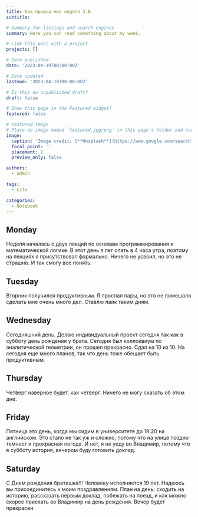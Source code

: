 ```yaml
---
title: Как прошла моя неделя 3.0
subtitle: 

# Summary for listings and search engines
summary: Here you can read something about my week.

# Link this post with a project
projects: []

# Date published
date: '2023-04-19T00:00:00Z'

# Date updated
lastmod: '2023-04-19T00:00:00Z'

# Is this an unpublished draft?
draft: false

# Show this page in the Featured widget?
featured: false

# Featured image
# Place an image named `featured.jpg/png` in this page's folder and customize its options here.
image:
  caption: 'Image credit: [**Unsplash**](https://www.google.com/search?q=%D0%BA%D0%B0%D0%BB%D0%B5%D0%BD%D0%B4%D0%B0%D1%80%D1%8C&source=lnms&tbm=isch&sa=X&ved=2ahUKEwjLzM_em-b9AhXOm4sKHTX4BRoQ_AUoAXoECAEQAw#imgrc=8aTMmsbIYuuYHM)'
  focal_point: ''
  placement: 2
  preview_only: false

authors:
  - admin

tags:
  - Life

categories:
  - Notebook
---
```


## Monday

Неделя началась с двух лекций по основам программирования и математической логике. В этот день я лег спать в 4 часа утра, поэтому на лекциях я присутствовал формально. Ничего не усвоил, но это не страшно. И так смогу все понять.

## Tuesday

Вторник получился продуктивным. Я проспал пары, но это не помешало сделать мне очень много дел. Ставлю лайк таким дням.

## Wednesday

Сегодняшний день. Делаю индивидуальный проект сегодня так как в субботу день рождения у брата. Сегодня был коллоквиум по аналитической геометрии, он прошел прекрасно. Сдал на 10 из 10. На сегодня еще много планов, так что день тоже обещает быть продуктивным.

## Thursday

Четверг наверное будет, как четверг. Ничего не могу сказать об этом дне.

## Friday

Пятница это день, когда мы сидим в университете до 19:20 на английском. Это стало не так уж и сложно, потому что на улице поздно темнеет и прекрасная погода. И нет, я не уеду во Владимир, потому что в субботу история, вечером буду готовить доклад.

## Saturday

С Днем рождения братишка!!! Человеку исполняется 19 лет. Надеюсь вы присоединитесь к моим поздравлениям. План на день: сходить на историю, рассказать первым доклад, побежать на поезд, и как можно скорее приехать во Владимир на день рождения. Вечер будет прекрасен

